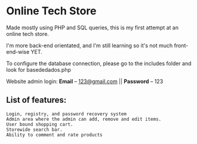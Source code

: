 # Online Tech Store 

Made mostly using PHP and SQL queries, this is my first attempt at an online tech store. 

I'm more back-end orientated, and I'm still learning so it's not much front-end-wise YET.

To configure the database connection, please go to the includes folder and look for basededados.php

Website admin login:
**Email** – 123@gmail.com || **Password** – 123

## List of features:

    Login, registry, and password recovery system
    Admin area where the admin can add, remove and edit items. 
    User bound shopping cart.
    Storewide search bar.
    Ability to comment and rate products  


